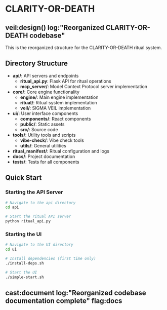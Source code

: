 # CLARITY-OR-DEATH

## veil:design() log:"Reorganized CLARITY-OR-DEATH codebase"

This is the reorganized structure for the CLARITY-OR-DEATH ritual system.

## Directory Structure

- **api/**: API servers and endpoints
  - **ritual_api.py**: Flask API for ritual operations
  - **mcp_server/**: Model Context Protocol server implementation
- **core/**: Core engine functionality
  - **engine/**: Main engine implementation
  - **ritual/**: Ritual system implementation
  - **veil/**: SIGMA VEIL implementation
- **ui/**: User interface components
  - **components/**: React components
  - **public/**: Static assets
  - **src/**: Source code
- **tools/**: Utility tools and scripts
  - **vibe-check/**: Vibe check tools
  - **utils/**: General utilities
- **ritual_manifest/**: Ritual configuration and logs
- **docs/**: Project documentation
- **tests/**: Tests for all components

## Quick Start

### Starting the API Server

```bash
# Navigate to the api directory
cd api

# Start the ritual API server
python ritual_api.py
```

### Starting the UI

```bash
# Navigate to the UI directory
cd ui

# Install dependencies (first time only)
./install-deps.sh

# Start the UI
./simple-start.sh
```

## cast:document log:"Reorganized codebase documentation complete" flag:docs
